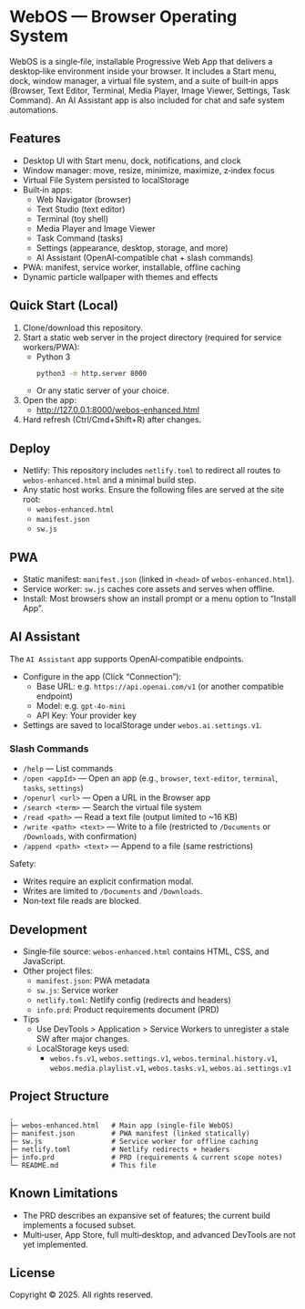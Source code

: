 # WebOS — Browser Operating System

WebOS is a single‑file, installable Progressive Web App that delivers a desktop‑like environment inside your browser. It includes a Start menu, dock, window manager, a virtual file system, and a suite of built‑in apps (Browser, Text Editor, Terminal, Media Player, Image Viewer, Settings, Task Command). An AI Assistant app is also included for chat and safe system automations.

## Features
- Desktop UI with Start menu, dock, notifications, and clock
- Window manager: move, resize, minimize, maximize, z‑index focus
- Virtual File System persisted to localStorage
- Built‑in apps:
  - Web Navigator (browser)
  - Text Studio (text editor)
  - Terminal (toy shell)
  - Media Player and Image Viewer
  - Task Command (tasks)
  - Settings (appearance, desktop, storage, and more)
  - AI Assistant (OpenAI‑compatible chat + slash commands)
- PWA: manifest, service worker, installable, offline caching
- Dynamic particle wallpaper with themes and effects

## Quick Start (Local)
1. Clone/download this repository.
2. Start a static web server in the project directory (required for service workers/PWA):
   - Python 3
     ```bash
     python3 -m http.server 8000
     ```
   - Or any static server of your choice.
3. Open the app:
   - http://127.0.0.1:8000/webos-enhanced.html
4. Hard refresh (Ctrl/Cmd+Shift+R) after changes.

## Deploy
- Netlify: This repository includes `netlify.toml` to redirect all routes to `webos-enhanced.html` and a minimal build step.
- Any static host works. Ensure the following files are served at the site root:
  - `webos-enhanced.html`
  - `manifest.json`
  - `sw.js`

## PWA
- Static manifest: `manifest.json` (linked in `<head>` of `webos-enhanced.html`).
- Service worker: `sw.js` caches core assets and serves when offline.
- Install: Most browsers show an install prompt or a menu option to “Install App”.

## AI Assistant
The `AI Assistant` app supports OpenAI‑compatible endpoints.

- Configure in the app (Click “Connection”):
  - Base URL: e.g. `https://api.openai.com/v1` (or another compatible endpoint)
  - Model: e.g. `gpt-4o-mini`
  - API Key: Your provider key
- Settings are saved to localStorage under `webos.ai.settings.v1`.

### Slash Commands
- `/help` — List commands
- `/open <appId>` — Open an app (e.g., `browser`, `text-editor`, `terminal`, `tasks`, `settings`)
- `/openurl <url>` — Open a URL in the Browser app
- `/search <term>` — Search the virtual file system
- `/read <path>` — Read a text file (output limited to ~16 KB)
- `/write <path> <text>` — Write to a file (restricted to `/Documents` or `/Downloads`, with confirmation)
- `/append <path> <text>` — Append to a file (same restrictions)

Safety:
- Writes require an explicit confirmation modal.
- Writes are limited to `/Documents` and `/Downloads`.
- Non‑text file reads are blocked.

## Development
- Single‑file source: `webos-enhanced.html` contains HTML, CSS, and JavaScript.
- Other project files:
  - `manifest.json`: PWA metadata
  - `sw.js`: Service worker
  - `netlify.toml`: Netlify config (redirects and headers)
  - `info.prd`: Product requirements document (PRD)
- Tips
  - Use DevTools > Application > Service Workers to unregister a stale SW after major changes.
  - LocalStorage keys used:
    - `webos.fs.v1`, `webos.settings.v1`, `webos.terminal.history.v1`, `webos.media.playlist.v1`, `webos.tasks.v1`, `webos.ai.settings.v1`

## Project Structure
```
.
├─ webos-enhanced.html   # Main app (single-file WebOS)
├─ manifest.json         # PWA manifest (linked statically)
├─ sw.js                 # Service worker for offline caching
├─ netlify.toml          # Netlify redirects + headers
├─ info.prd              # PRD (requirements & current scope notes)
└─ README.md             # This file
```

## Known Limitations
- The PRD describes an expansive set of features; the current build implements a focused subset.
- Multi‑user, App Store, full multi‑desktop, and advanced DevTools are not yet implemented.

## License
Copyright © 2025. All rights reserved.
